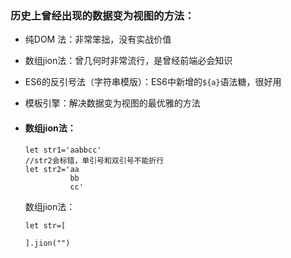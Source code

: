 ###  历史上曾经出现的数据变为视图的方法：

- 纯DOM 法：非常笨拙，没有实战价值

- 数组jion法：曾几何时非常流行，是曾经前端必会知识

- ES6的反引号法（字符串模版）：ES6中新增的`${a}`语法糖，很好用

- 模板引擎：解决数据变为视图的最优雅的方法

  

- #### 数组jion法：

  ```
  let str1='aabbcc'
  //str2会标错，单引号和双引号不能折行
  let str2='aa
            bb
            cc'
  ```

  数组jion法：

  ```
  let str=[
  
  ].jion("")
  ```

  